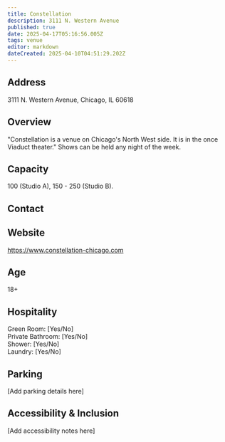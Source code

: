 ```yaml
---
title: Constellation
description: 3111 N. Western Avenue
published: true
date: 2025-04-17T05:16:56.005Z
tags: venue
editor: markdown
dateCreated: 2025-04-10T04:51:29.202Z
---
```


## Address

3111 N. Western Avenue, Chicago, IL 60618

## Overview

"Constellation is a venue on Chicago's North West side. It is in the once Viaduct theater." Shows can be held any night of the week.

## Capacity

100 (Studio A), 150 - 250 (Studio B).

## Contact



## Website

https://www.constellation-chicago.com

## Age

18+

## Hospitality

Green Room: [Yes/No]  
Private Bathroom: [Yes/No]  
Shower: [Yes/No]  
Laundry: [Yes/No]

## Parking

[Add parking details here]

## Accessibility & Inclusion

[Add accessibility notes here]
